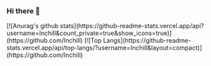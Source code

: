 ### Hi there 👋

<!--
**Inchill/Inchill** is a ✨ _special_ ✨ repository because its `README.md` (this file) appears on your GitHub profile.

Here are some ideas to get you started:

- 🔭 I’m currently working on ...
- 🌱 I’m currently learning ...
- 👯 I’m looking to collaborate on ...
- 🤔 I’m looking for help with ...
- 💬 Ask me about ...
- 📫 How to reach me: ...
- 😄 Pronouns: ...
- ⚡ Fun fact: ...
-->
<a>
[![Anurag's github stats](https://github-readme-stats.vercel.app/api?username=Inchill&count_private=true&show_icons=true)](https://github.com/Inchill)
</a>

<a>
[![Top Langs](https://github-readme-stats.vercel.app/api/top-langs/?username=Inchill&layout=compact)](https://github.com/Inchill)
</a>

